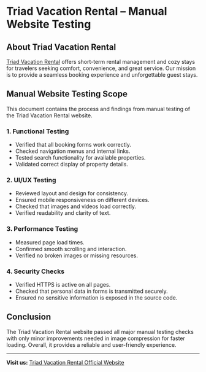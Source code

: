 # Triad Vacation Rental – Manual Website Testing

## About Triad Vacation Rental
[Triad Vacation Rental](https://triadvacationrentals.com) offers short-term rental management and cozy stays for travelers seeking comfort, convenience, and great service. Our mission is to provide a seamless booking experience and unforgettable guest stays.

## Manual Website Testing Scope
This document contains the process and findings from manual testing of the Triad Vacation Rental website.

### 1. Functional Testing
- Verified that all booking forms work correctly.
- Checked navigation menus and internal links.
- Tested search functionality for available properties.
- Validated correct display of property details.

### 2. UI/UX Testing
- Reviewed layout and design for consistency.
- Ensured mobile responsiveness on different devices.
- Checked that images and videos load correctly.
- Verified readability and clarity of text.

### 3. Performance Testing
- Measured page load times.
- Confirmed smooth scrolling and interaction.
- Verified no broken images or missing resources.

### 4. Security Checks
- Verified HTTPS is active on all pages.
- Checked that personal data in forms is transmitted securely.
- Ensured no sensitive information is exposed in the source code.

## Conclusion
The Triad Vacation Rental website passed all major manual testing checks with only minor improvements needed in image compression for faster loading. Overall, it provides a reliable and user-friendly experience.

---
**Visit us:** [Triad Vacation Rental Official Website](https://triadvacationrentals.com)
